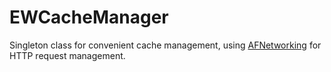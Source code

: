EWCacheManager
=============

Singleton class for convenient cache management, using [AFNetworking](https://github.com/AFNetworking/AFNetworking) for HTTP request management.
